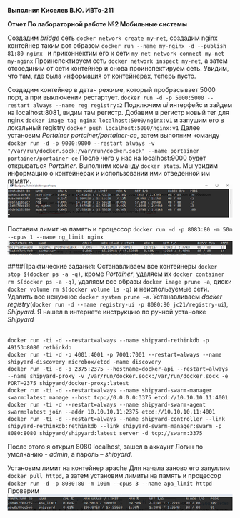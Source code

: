 __Выполнил Киселев В.Ю.
ИВТо-211__</p>
__Отчет
По лабораторной работе №2 Мобильные системы__

Создадим _bridge_ сеть `docker network create my-net`, создадим nginx контейнер таким вот образом
`docker run --name my-nginx -d --publish 81:80 nginx `
и приконнектим его к сети `my-net network connect my-net my-nginx`
Проинспектируем сеть `docker network inspect my-net`, а затем отсоединим от сети контейнер и снова проинспектируем сеть. Увидим, что там, где была информация от контейнерах, теперь пусто. 

Создадим контейнер в детач режиме, который пробрасывает 5000 порт, а при выключении рестартует.
`docker run -d -p 5000:5000 --restart always --name reg registry:2`
Подключим _ui_ интерфейс и зайдем на localhost:8081, видим там регистр. Добавим в регистр новый тег для nginx `docker image tag nginx localhost:5000/nginx:v1` и запушим его в локальный registry `docker push localhost:5000/nginx:v1`
Далее установим _Portainer_ _portainer/portainer-ce_, затем выполним команду
`docker run -d -p 9000:9000 --restart always -v "/var/run/docker.sock:/var/run/docker.sock" --name portainer portainer/portainer-ce`
После чего у нас на localhost:9000 будет открываться _Portainer_.
Выполним команду `docker stats`. Мы увидим информацию о контейнерах и использовании ими отведенной им памяти. 
<img src="img/img_lub_3/CPUinf.png">

Поставим лимит на память и процессор `docker run -d -p 8083:80 -m 50m --cpus 1 --name ng_limit nginx`
<img src="img/img_lub_3/CPUizm.png">

####Практические задания:
Останавливаем все контейнеры `docker stop $(docker ps -a -q)`, кроме _Portainer_, удаляем их `docker container rm $(docker ps -a -q)`, удаляем все образы `docker image prune -a`, диски `docker volume rm $(docker volume ls -q)` и неиспользуемые сети. Удалить все ненужное `docker system prune –a`. Устанавливаем _docker registry_(`docker run -d --name registry-ui -p 8080:80 jc21/registry-ui`), _Shipyard_. Я нашел в интернете инструкцию по ручной установке _Shipyard_

```

docker run -ti -d --restart=always --name shipyard-rethinkdb -p 49153:8080 rethinkdb
docker run -ti -d -p 4001:4001 -p 7001:7001 --restart=always --name shipyard-discovery microbox/etcd -name discovery
docker run -ti -d -p 2375:2375 --hostname=docker-api --restart=always --name shipyard-proxy -v /var/run/docker.sock:/var/run/docker.sock -e PORT=2375 shipyard/docker-proxy:latest
docker run -ti -d --restart=always --name shipyard-swarm-manager swarm:latest manage --host tcp://0.0.0.0:3375 etcd://10.10.10.11:4001
docker run -ti -d --restart=always --name shipyard-swarm-agent swarm:latest join --addr 10.10.10.11:2375 etcd://10.10.10.11:4001
docker run -ti -d --restart=always --name shipyard-controller --link shipyard-rethinkdb:rethinkdb --link shipyard-swarm-manager:swarm -p 8080:8080 shipyard/shipyard:latest server -d tcp://swarm:3375

```

После этого я открыл 8080 localhost, зашел в аккаунт Логин по умолчанию - _admin_, а пароль – _shipyard_.

Установим лимит на контейнер apache
Для начала заново его запуллим `docker pull httpd`, а затем установим лимиты на память и процессор `docker run -d -p 8080:80 -m 100m --cpus 3 --name apa_limit httpd`
Проверим
<img src="img/img_lub_3/apachelimit.png">